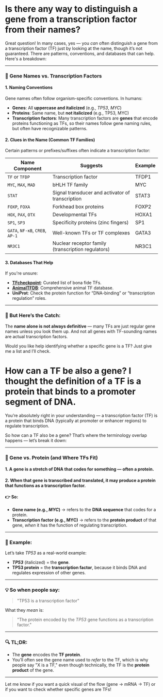 # Is there any way to distinguish a gene from a transcription factor from their names?


Great question! In many cases, yes — you *can* often distinguish a gene from a transcription factor (TF) just by looking at the name, though it’s not guaranteed. There are patterns, conventions, and databases that can help. Here's a breakdown:

---

### 🧬 **Gene Names vs. Transcription Factors**

#### 1. **Naming Conventions**
Gene names often follow organism-specific conventions. In humans:

- **Genes**: All **uppercase and italicized** (e.g., *TP53*, *MYC*)
- **Proteins**: Same name, but **not italicized** (e.g., TP53, MYC)
- **Transcription factors**: Many transcription factors are **genes** that encode proteins functioning as TFs, so their names follow gene naming rules, but often have recognizable patterns.

#### 2. **Clues in the Name (Common TF Families)**

Certain patterns or prefixes/suffixes often indicate a transcription factor:

| Name Component | Suggests | Example |
|----------------|---------|---------|
| `TF` or `TFDP` | Transcription factor | TFDP1 |
| `MYC`, `MAX`, `MAD` | bHLH TF family | MYC |
| `STAT` | Signal transducer and activator of transcription | STAT3 |
| `FOXP`, `FOXA` | Forkhead box proteins | FOXP2 |
| `HOX`, `PAX`, `OTX` | Developmental TFs | HOXA1 |
| `SP1`, `SP3` | Specificity proteins (zinc fingers) | SP1 |
| `GATA`, `NF-κB`, `CREB`, `AP-1` | Well-known TFs or TF complexes | GATA3 |
| `NR3C1` | Nuclear receptor family (transcription regulators) | NR3C1 |

#### 3. **Databases That Help**
If you're unsure:
- **[TFcheckpoint](http://tfcheckpoint.org/)**: Curated list of bona fide TFs.
- **[AnimalTFDB](http://bioinfo.life.hust.edu.cn/AnimalTFDB/)**: Comprehensive animal TF database.
- **UniProt**: Check the protein function for “DNA-binding” or “transcription regulation” roles.

---

### 🚨 But Here’s the Catch:
The **name alone is not always definitive** — many TFs are just regular gene names unless you look them up. And not all genes with TF-sounding names are actual transcription factors.

Would you like help identifying whether a specific gene is a TF? Just give me a list and I’ll check.

# How can a TF be also a gene? I thought the definition of a TF is a protein that binds to a promoter segment of DNA.

You’re absolutely right in your understanding — a transcription factor (TF) is a protein that binds DNA (typically at promoter or enhancer regions) to regulate transcription.

So how can a TF also be a gene? That’s where the terminology overlap happens — let’s break it down:

---

### 🔄 Gene vs. Protein (and Where TFs Fit)

#### 1. **A gene** is a **stretch of DNA** that codes for something — often a **protein**.

#### 2. When that gene is transcribed and translated, it may produce a **protein that functions as a transcription factor**.

#### 👉 So:

- **Gene name (e.g., *MYC*)** → refers to the **DNA sequence** that codes for a protein.
- **Transcription factor (e.g., MYC)** → refers to the **protein product** of that gene, *when* it has the function of regulating transcription.

---

### 🧬 Example:
Let’s take *TP53* as a real-world example:

- ***TP53*** (italicized) = the **gene**.
- **TP53 protein** = the **transcription factor**, because it binds DNA and regulates expression of other genes.

---

### 💡 So when people say:
> "TP53 is a transcription factor"

What they *mean* is:
> "The protein encoded by the *TP53* gene functions as a transcription factor."

---

### 🔍 TL;DR:
- The **gene** encodes the **TF protein**.
- You’ll often see the gene name used to *refer* to the TF, which is why people say "X is a TF," even though technically, the TF is the **protein product** of the gene.

---

Let me know if you want a quick visual of the flow (gene → mRNA → TF) or if you want to check whether specific genes are TFs!